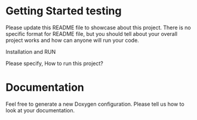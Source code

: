 Getting Started testing
===============

Please update this README file to showcase about this project. There is no specific format for README file, but you should tell about your overall project works and how can anyone will run your code.


Installation and RUN

Please specify, How to run this project?

Documentation
=============

Feel free to generate a new Doxygen configuration. Please tell us how to look at your documentation.
